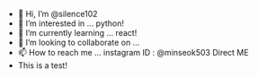 - 👋 Hi, I’m @silence102
- 👀 I’m interested in ... python!
- 🌱 I’m currently learning ... react!
- 💞️ I’m looking to collaborate on ...   
- 📫 How to reach me ... instagram ID : @minseok503 Direct ME
- This is a test!

<!---
silence102/silence102 is a ✨ special ✨ repository because its `README.md` (this file) appears on your GitHub profile.
You can click the Preview link to take a look at your changes.
--->
